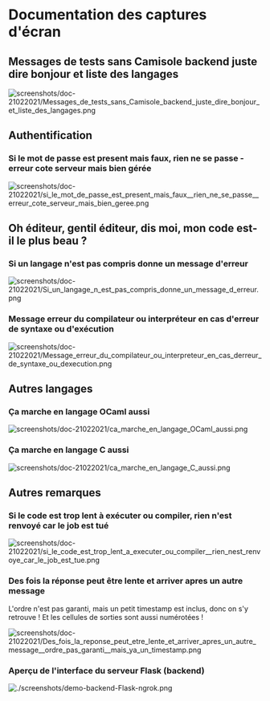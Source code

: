 # Documentation des captures d'écran

## Messages de tests sans Camisole backend juste dire bonjour et liste des langages

![screenshots/doc-21022021/Messages_de_tests_sans_Camisole_backend_juste_dire_bonjour_et_liste_des_langages.png](./screenshots/doc-21022021/Messages_de_tests_sans_Camisole_backend_juste_dire_bonjour_et_liste_des_langages.png)

## Authentification

### Si le mot de passe est present mais faux, rien ne se passe - erreur cote serveur mais bien gérée

![screenshots/doc-21022021/si_le_mot_de_passe_est_present_mais_faux__rien_ne_se_passe__erreur_cote_serveur_mais_bien_geree.png](./screenshots/doc-21022021/si_le_mot_de_passe_est_present_mais_faux__rien_ne_se_passe__erreur_cote_serveur_mais_bien_geree.png)

## Oh éditeur, gentil éditeur, dis moi, mon code est-il le plus beau ?

### Si un langage n'est pas compris donne un message d'erreur

![screenshots/doc-21022021/Si_un_langage_n_est_pas_compris_donne_un_message_d_erreur.png](./screenshots/doc-21022021/Si_un_langage_n_est_pas_compris_donne_un_message_d_erreur.png)

### Message erreur du compilateur ou interpréteur en cas d'erreur de syntaxe ou d'exécution

![screenshots/doc-21022021/Message_erreur_du_compilateur_ou_interpreteur_en_cas_derreur_de_syntaxe_ou_dexecution.png](./screenshots/doc-21022021/Message_erreur_du_compilateur_ou_interpreteur_en_cas_derreur_de_syntaxe_ou_dexecution.png)

## Autres langages

### Ça marche en langage OCaml aussi

![screenshots/doc-21022021/ca_marche_en_langage_OCaml_aussi.png](./screenshots/doc-21022021/ca_marche_en_langage_OCaml_aussi.png)

### Ça marche en langage C aussi

![screenshots/doc-21022021/ca_marche_en_langage_C_aussi.png](./screenshots/doc-21022021/ca_marche_en_langage_C_aussi.png)

## Autres remarques

### Si le code est trop lent à exécuter ou compiler, rien n'est renvoyé car le job est tué

![screenshots/doc-21022021/si_le_code_est_trop_lent_a_executer_ou_compiler__rien_nest_renvoye_car_le_job_est_tue.png](./screenshots/doc-21022021/si_le_code_est_trop_lent_a_executer_ou_compiler__rien_nest_renvoye_car_le_job_est_tue.png)

### Des fois la réponse peut être lente et arriver apres un autre message

L'ordre n'est pas garanti, mais un petit timestamp est inclus, donc on s'y retrouve !
Et les cellules de sorties sont aussi numérotées !

![screenshots/doc-21022021/Des_fois_la_reponse_peut_etre_lente_et_arriver_apres_un_autre_message__ordre_pas_garanti__mais_ya_un_timestamp.png](./screenshots/doc-21022021/Des_fois_la_reponse_peut_etre_lente_et_arriver_apres_un_autre_message__ordre_pas_garanti__mais_ya_un_timestamp.png)

### Aperçu de l'interface du serveur Flask (backend)

![./screenshots/demo-backend-Flask-ngrok.png](./screenshots/demo-backend-Flask-ngrok.png)